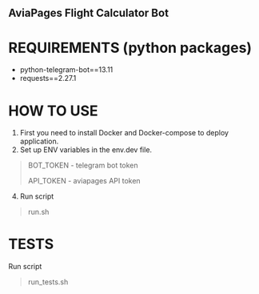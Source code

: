 ## AviaPages Flight Calculator Bot

# REQUIREMENTS (python packages)
* python-telegram-bot==13.11
* requests==2.27.1

# HOW TO USE
1. First you need to install Docker and Docker-compose to deploy application.
2. Set up ENV variables in the env.dev file.
> BOT_TOKEN - telegram bot token
> 
> API_TOKEN - aviapages API token
4. Run script
> run.sh

# TESTS
Run script
> run_tests.sh
